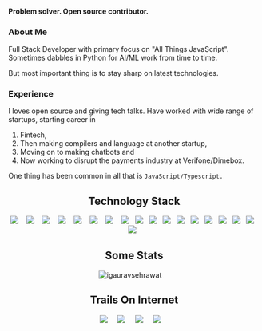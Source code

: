 
####  Problem solver. Open source contributor.

### About Me
Full Stack Developer with primary focus on "All Things JavaScript". Sometimes dabbles in Python for AI/ML work from time to time.

But most important thing is to stay sharp on latest technologies.

### Experience
I loves open source and giving tech talks. Have worked with wide range of startups, starting career in 
1. Fintech, 
2. Then making compilers and language at another startup, 
3. Moving on to making chatbots and 
4. Now working to disrupt the payments industry at Verifone/Dimebox.

One thing has been common in all that is `JavaScript/Typescript.`

<h2 align="center">Technology Stack</h2>
<p align="center">
  <img src="https://img.shields.io/badge/node.js%20-%2343853D.svg?&style=for-the-badge&logo=node.js&logoColor=white" />&nbsp;&nbsp;&nbsp;
  <img src="https://img.shields.io/badge/typescript%20-%2343853D.svg?&style=for-the-badge&logo=typescript&logoColor=white" />&nbsp;&nbsp;&nbsp;
  <img src="https://img.shields.io/badge/mocha%20-%2343853D.svg?&style=for-the-badge&logo=mocha&logoColor=white" />&nbsp;&nbsp;&nbsp;
  <img src="https://img.shields.io/badge/chai%20-%2343853D.svg?&style=for-the-badge&logo=chai&logoColor=white" />&nbsp;&nbsp;&nbsp;
  <img src="https://img.shields.io/badge/jest%20-%2343853D.svg?&style=for-the-badge&logo=jest&logoColor=white" />&nbsp;&nbsp;&nbsp;
  <img src="https://img.shields.io/badge/istanbul%20-%2343853D.svg?&style=for-the-badge&logo=istanbul&logoColor=white" />&nbsp;&nbsp;&nbsp;
  <img src="https://img.shields.io/badge/react%20-%2300D9FF.svg?&style=for-the-badge&logo=react&logoColor=white" />&nbsp;&nbsp;&nbsp;
  <img src="https://img.shields.io/badge/flask%20-%231572B6.svg?&style=for-the-badge&logo=flask&logoColor=white" />&nbsp;&nbsp;
  <img src="https://img.shields.io/badge/docker%20-%231572B6.svg?&style=for-the-badge&logo=docker&logoColor=white" />&nbsp;&nbsp; 
  <img src="https://img.shields.io/badge/javascript%20-%231572B6.svg?&style=for-the-badge&logo=javascript&logoColor=white" />&nbsp;&nbsp;
  <img src="https://img.shields.io/badge/mongodb%20-%231572B6.svg?&style=for-the-badge&logo=mongodb&logoColor=white" />&nbsp;&nbsp;
  <img src="https://img.shields.io/badge/postgres%20-%231572B6.svg?&style=for-the-badge&logo=postgres&logoColor=white" />&nbsp;&nbsp;
  <img src="https://img.shields.io/badge/docker-comopose%20-%231572B6.svg?&style=for-the-badge&logo=docker-compose&logoColor=white" />&nbsp;&nbsp;
  <img src="https://img.shields.io/badge/python%20-%231572B6.svg?&style=for-the-badge&logo=python&logoColor=yellow" />&nbsp;&nbsp;
  <img src="https://img.shields.io/badge/nginx%20-%231572B6.svg?&style=for-the-badge&logo=nginx&logoColor=red" />&nbsp;&nbsp;
  <img src="https://img.shields.io/badge/heroku%20-%231572B6.svg?&style=for-the-badge&logo=heroku&logoColor=white" />&nbsp;&nbsp;
  <img src="https://img.shields.io/badge/git%20-%231572B6.svg?&style=for-the-badge&logo=git&logoColor=white" />&nbsp;&nbsp;
  <img src="https://img.shields.io/badge/jenkins%20-%231572B6.svg?&style=for-the-badge&logo=jenkins&logoColor=white" />&nbsp;&nbsp;
</p>

<h2 align="center">Some Stats </h2>
<p align="center">
<img src="https://github-readme-stats.vercel.app/api?username=igauravsehrawat&layout=compact&hide=html&theme=jolly" alt="igauravsehrawat" />&nbsp;&nbsp;&nbsp;&nbsp;
</p>

<h2 align="center">Trails On Internet</h2>
<p align="center">
  <a target="_blank"href="https://www.linkedin.com/in/igauravsehrawat"><img src="https://img.shields.io/badge/linkedin-%230077B5.svg?&style=for-the-badge&logo=linkedin&logoColor=white" /></a>&nbsp;&nbsp;&nbsp;&nbsp;
  <a target="_blank"href="https://twitter.com/root3d"><img src="https://img.shields.io/badge/twitter-%231DA1F2.svg?&style=for-the-badge&logo=twitter&logoColor=white" /></a>&nbsp;&nbsp;&nbsp;&nbsp;
  <a href="mailto:igauravsehrawat@gmail.com?subject=Hello%20Gaurav,%20From%20Github"><img src="https://img.shields.io/badge/gmail-%23D14836.svg?&style=for-the-badge&logo=gmail&logoColor=white" /></a>&nbsp;&nbsp;&nbsp;&nbsp;
  <a href="https://www.instagram.com/igauravsehrawat/"><img src="https://img.shields.io/badge/instagram-%23D14836.svg?&style=for-the-badge&logo=instagram&logoColor=pink" /></a>&nbsp;&nbsp;&nbsp;&nbsp;
</p>


<!--
**igauravsehrawat/igauravsehrawat** is a ✨ _special_ ✨ repository because its `README.md` (this file) appears on your GitHub profile.

Here are some ideas to get you started:

- 🔭 I’m currently working on ...
- 🌱 I’m currently learning ...
- 👯 I’m looking to collaborate on ...
- 🤔 I’m looking for help with ...
- 💬 Ask me about ...
- 📫 How to reach me: ...

- ⚡ Fun fact: ...
-->
